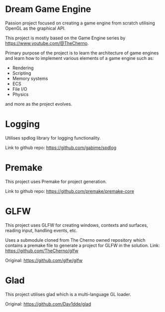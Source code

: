 # Dream Game Engine
Passion project focused on creating a game engine from scratch utilising OpenGL as the graphical API.

This project is mostly based on the Game Engine series by https://www.youtube.com/@TheCherno.

Primary purpose of the project is to learn the architecture of game engines and learn how to implement various elements of a game engine such as:
- Rendering
- Scripting
- Memory systems
- ECS
- File I/O
- Physics

and more as the project evolves.

# Logging
Utilises spdlog library for logging functionality.

Link to github repo: https://github.com/gabime/spdlog

# Premake
This project uses Premake for project generation.

Link to github repo: https://github.com/premake/premake-core

# GLFW
This project uses GLFW for creating windows, contexts and surfaces, reading input, handling events, etc.

Uses a submodule cloned from The Cherno owned repository which contains a premake file to generate a project for GLFW in the solution. Link: https://github.com/TheCherno/glfw

Original: https://github.com/glfw/glfw

# Glad
This project utilises glad which is a multi-language GL loader.

Original: https://github.com/Dav1dde/glad
